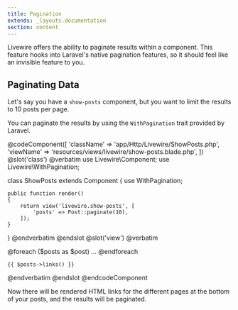 ```yaml
---
title: Pagination
extends: _layouts.documentation
section: content
---
```


Livewire offers the ability to paginate results within a component. This feature hooks into Laravel's native pagination features, so it should feel like an invisible feature to you.

## Paginating Data

Let's say you have a `show-posts` component, but you want to limit the results to 10 posts per page.

You can paginate the results by using the `WithPagination` trait provided by Laravel.

@codeComponent([
    'className' => 'app/Http/Livewire/ShowPosts.php',
    'viewName' => 'resources/views/livewire/show-posts.blade.php',
])
@slot('class')
@verbatim
use Livewire\Component;
use Livewire\WithPagination;

class ShowPosts extends Component
{
    use WithPagination;

    public function render()
    {
        return view('livewire.show-posts', [
            'posts' => Post::paginate(10),
        ]);
    }
}
@endverbatim
@endslot
@slot('view')
@verbatim
<div>
    @foreach ($posts as $post)
        ...
    @endforeach

    {{ $posts->links() }}
</div>
@endverbatim
@endslot
@endcodeComponent

Now there will be rendered HTML links for the different pages at the bottom of your posts, and the results will be paginated.
